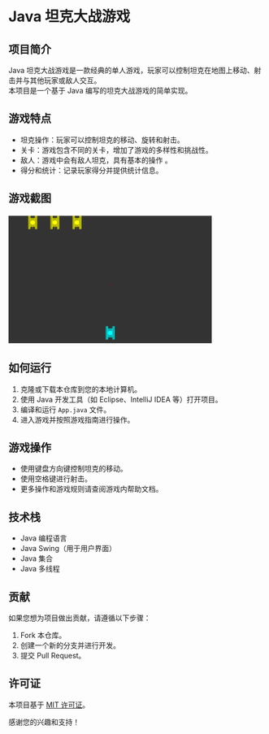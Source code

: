 # Java 坦克大战游戏

## 项目简介

Java 坦克大战游戏是一款经典的单人游戏，玩家可以控制坦克在地图上移动、射击并与其他玩家或敌人交互。<br>
本项目是一个基于 Java 编写的坦克大战游戏的简单实现。

## 游戏特点
- 坦克操作：玩家可以控制坦克的移动、旋转和射击。
- 关卡：游戏包含不同的关卡，增加了游戏的多样性和挑战性。
- 敌人：游戏中会有敌人坦克，具有基本的操作 。
- 得分和统计：记录玩家得分并提供统计信息。

## 游戏截图
<img src="lib/img.png" alt="发射子弹" width="400">


## 如何运行

1. 克隆或下载本仓库到您的本地计算机。
2. 使用 Java 开发工具（如 Eclipse、IntelliJ IDEA 等）打开项目。
3. 编译和运行 `App.java` 文件。
4. 进入游戏并按照游戏指南进行操作。

## 游戏操作

- 使用键盘方向键控制坦克的移动。
- 使用空格键进行射击。
- 更多操作和游戏规则请查阅游戏内帮助文档。

## 技术栈

- Java 编程语言
- Java Swing（用于用户界面）
- Java 集合
- Java 多线程

## 贡献

如果您想为项目做出贡献，请遵循以下步骤：

1. Fork 本仓库。
2. 创建一个新的分支并进行开发。
3. 提交 Pull Request。

## 许可证

本项目基于 [MIT 许可证](LICENSE)。

感谢您的兴趣和支持！
